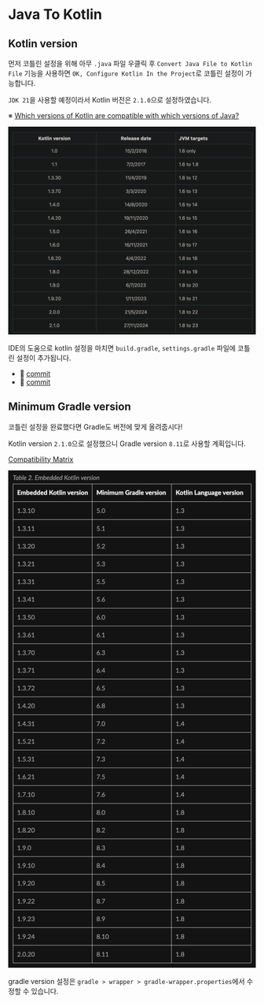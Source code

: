# Java To Kotlin

## Kotlin version

먼저 코틀린 설정을 위해 아무 `.java` 파일 우클릭 후 `Convert Java File to Kotlin File` 기능을 사용하면 `OK, Configure Kotlin In the Project`로 코틀린 설정이 가능합니다.

`JDK 21`을 사용할 예정이라서 Kotlin 버전은 `2.1.0`으로 설정하였습니다.

※ [Which versions of Kotlin are compatible with which versions of Java?](https://stackoverflow.com/questions/63989767/which-versions-of-kotlin-are-compatible-with-which-versions-of-java)

![Result](https://github.com/jihunparkme/blog/blob/main/img/java-tio-kotlin/kotlin-version.png?raw=true 'Result')

IDE의 도움으로 kotlin 설정을 마치면 `build.gradle`, `settings.gradle` 파일에 코틀린 설정이 추가됩니다.

- 🔗 [commit](https://github.com/jihunparkme/tech-news/commit/efa999f9fe8da9750454e0fc18fcb868c553e057)
- 🔗 [commit ](https://github.com/jihunparkme/tech-news/commit/e5a38732268b26db0b2646aa5e5ee78aea70db57)

## Minimum Gradle version

코틀린 설정을 완료했다면 Gradle도 버전에 맞게 올려줍시다!

Kotlin version `2.1.0`으로 설정했으니 Gradle version `8.11`로 사용할 계획입니다.

[Compatibility Matrix](https://docs.gradle.org/current/userguide/compatibility.html#kotlin)

![Result](https://github.com/jihunparkme/blog/blob/main/img/java-tio-kotlin/embedded-kotlin-version.png?raw=true 'Result')

gradle version 설정은 `gradle > wrapper > gradle-wrapper.properties`에서 수정할 수 있습니다.